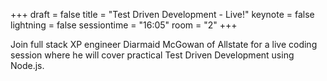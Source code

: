 +++
draft = false
title = "Test Driven Development - Live!"
keynote = false
lightning = false
sessiontime = "16:05"
room = "2"
+++

Join full stack XP engineer Diarmaid McGowan of Allstate for a live coding session where he will cover practical Test Driven Development using Node.js.